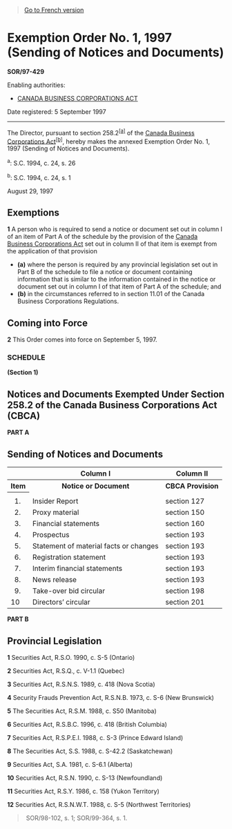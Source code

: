 > [Go to French version](/fr/Règlements/Décrets,%20ordonnances%20et%20règlements%20statutaires/97/429.md)

# Exemption Order No. 1, 1997 (Sending of Notices and Documents)

**SOR/97-429**

Enabling authorities: 
- [CANADA BUSINESS CORPORATIONS ACT](/en/Acts/Revised%20Statutes%20of%20Canada/C/C-44.md)

Date registered: 5 September 1997

----------

The Director, pursuant to section 258.2<sup><a href='#footnotea_e'>[a]</a></sup> of the [Canada Business Corporations Act](/en/Acts/Revised%20Statutes%20of%20Canada/C/C-44.md)<sup><a href='#footnoteb_e'>[b]</a></sup>, hereby makes the annexed Exemption Order No. 1, 1997 (Sending of Notices and Documents).

<a name='footnotea_e'><sup>a</sup></a>: S.C. 1994, c. 24, s. 26<br />

<a name='footnoteb_e'><sup>b</sup></a>: S.C. 1994, c. 24, s. 1<br />

August 29, 1997




## Exemptions


**1** A person who is required to send a notice or document set out in column I of an item of Part A of the schedule by the provision of the [Canada Business Corporations Act](/en/Acts/Revised%20Statutes%20of%20Canada/C/C-44.md) set out in column II of that item is exempt from the application of that provision
- **(a)** where the person is required by any provincial legislation set out in Part B of the schedule to file a notice or document containing information that is similar to the information contained in the notice or document set out in column I of that item of Part A of the schedule; and
- **(b)** in the circumstances referred to in section 11.01 of the Canada Business Corporations Regulations.




## Coming into Force


**2** This Order comes into force on September 5, 1997.




### **SCHEDULE** 
**(Section 1)**
## Notices and Documents Exempted Under Section 258.2 of the Canada Business Corporations Act (CBCA)

**PART A** 
## Sending of Notices and Documents



<table>
<tr>
<th></th>
<th>Column I</th>
<th>Column II</th>
</tr>
<tr>
<th>Item</th>
<th>Notice or Document</th>
<th>CBCA Provision</th>
</tr>
<tr>
<th></th>
</tr>
<tr>
<td>  1.</td>
<td>Insider Report</td>
<td>section 127</td>
</tr>
<tr>
<td>  2.</td>
<td>Proxy material</td>
<td>section 150</td>
</tr>
<tr>
<td>  3.</td>
<td>Financial statements</td>
<td>section 160</td>
</tr>
<tr>
<td>  4.</td>
<td>Prospectus</td>
<td>section 193</td>
</tr>
<tr>
<td>  5.</td>
<td>Statement of material facts or changes</td>
<td>section 193</td>
</tr>
<tr>
<td>  6.</td>
<td>Registration statement</td>
<td>section 193</td>
</tr>
<tr>
<td>  7.</td>
<td>Interim financial statements</td>
<td>section 193</td>
</tr>
<tr>
<td>  8.</td>
<td>News release</td>
<td>section 193</td>
</tr>
<tr>
<td>  9.</td>
<td>Take-over bid circular</td>
<td>section 198</td>
</tr>
<tr>
<td>10</td>
<td>Directors’ circular</td>
<td>section 201</td>
</tr>
</table>




**PART B** 
## Provincial Legislation


**1** Securities Act, R.S.O. 1990, c. S-5 (Ontario)



**2** Securities Act, R.S.Q., c. V-1.1 (Quebec)



**3** Securities Act, R.S.N.S. 1989, c. 418 (Nova Scotia)



**4** Security Frauds Prevention Act, R.S.N.B. 1973, c. S-6 (New Brunswick)



**5** The Securities Act, R.S.M. 1988, c. S50 (Manitoba)



**6** Securities Act, R.S.B.C. 1996, c. 418 (British Columbia)



**7** Securities Act, R.S.P.E.I. 1988, c. S-3 (Prince Edward Island)



**8** The Securities Act, S.S. 1988, c. S-42.2 (Saskatchewan)



**9** Securities Act, S.A. 1981, c. S-6.1 (Alberta)



**10** Securities Act, R.S.N. 1990, c. S-13 (Newfoundland)



**11** Securities Act, R.S.Y. 1986, c. 158 (Yukon Territory)



**12** Securities Act, R.S.N.W.T. 1988, c. S-5 (Northwest Territories)


>  SOR/98-102, s. 1; SOR/99-364, s. 1.


